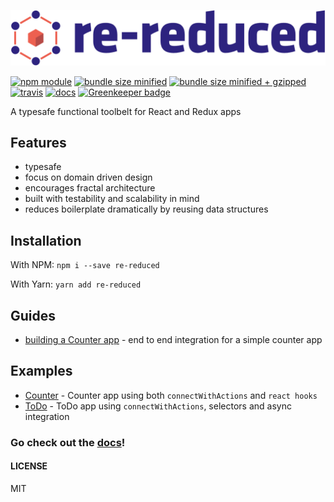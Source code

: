 ![# Re-reduced](/src/gatsby-theme-docz/assets/logo-positive.png)

[![npm module](https://badge.fury.io/js/re-reduced.svg)](https://www.npmjs.org/package/re-reduced)
[![bundle size minified](https://badgen.net/bundlephobia/min/re-reduced)](https://bundlephobia.com/result?p=re-reduced)
[![bundle size minified + gzipped](https://badgen.net/bundlephobia/minzip/re-reduced)](https://bundlephobia.com/result?p=re-reduced)
[![travis](https://travis-ci.org/alanrsoares/re-reduced.svg?branch=master)](https://travis-ci.org/alanrsoares/re-reduced)
[![docs](https://img.shields.io/badge/docs-powered%20by%20Docz-blue.svg)](https://re-reduced.netlify.com/)
[![Greenkeeper badge](https://badges.greenkeeper.io/alanrsoares/re-reduced.svg)](https://greenkeeper.io/)

A typesafe functional toolbelt for React and Redux apps

## Features

- typesafe
- focus on domain driven design
- encourages fractal architecture
- built with testability and scalability in mind
- reduces boilerplate dramatically by reusing data structures

## Installation

With NPM: `npm i --save re-reduced`

With Yarn: `yarn add re-reduced`

## Guides

- [building a Counter app](/getting-started) - end to end integration for a simple counter app

## Examples

- [Counter](/examples/counter) - Counter app using both `connectWithActions` and `react hooks`
- [ToDo](/examples/todo) - ToDo app using `connectWithActions`, selectors and async integration

### Go check out the [docs](https://re-reduced.netlify.com/)!

#### LICENSE

MIT

